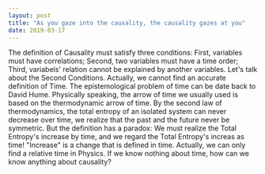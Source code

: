 ```yaml
---
layout: post
title: "As you gaze into the causality, the causality gazes at you"
date: 2019-03-17
---
```


The definition of Causality must satisfy three conditions: First, variables must have correlations; Second, two variables must have a time order; Third, variabels' relation cannot be explained by another variables. Let's talk about the Second Conditions. Actually, we cannot find an accurate definition of Time. The epistemological problem of time can be date back to David Hume. Physically speaking, the arrow of time we usually used is based on the thermodynamic arrow of time. By the second law of thermodynamics, the total entropy of an isolated system can never decrease over time, we realize that the past and the future never be symmetric. But the definition has a paradox: We must realize the Total Entropy's increase by time, and we regard the Total Entropy's increas as time! "Increase" is a change that is defined in time. Actually, we can only find a relative time in Physics.
If we know nothing about time, how can we know anything about causality?

